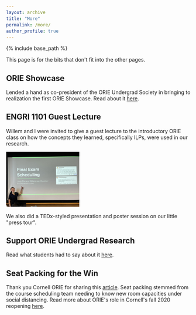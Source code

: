 ```yaml
---
layout: archive
title: "More"
permalink: /more/
author_profile: true
---
```


{% include base_path %}

This page is for the bits that don't fit into the other pages.

## ORIE Showcase
Lended a hand as co-president of the ORIE Undergrad Society in bringing to realization the first ORIE Showcase. Read about it [here](https://www.orie.cornell.edu/news/successful-orie-showcase-highlights-undergrad-research-promotes-field).

## ENGRI 1101 Guest Lecture
Willem and I were invited to give a guest lecture to the introductory ORIE class on how the concepts they learned, specifically ILPs, were used in our research.
<!-- What's crazy is that this class was the very first class I took at Cornell, and a few weeks before my graduation, I was in the same room as back then except this time facing the next group of bright-eyed students. -->

<img src="/images/guest_lecture.jpg" width="200">
<!-- ![Me posing after the lecture](/images/guest_lecture.jpg) -->

We also did a TEDx-styled presentation and poster session on our little "press tour".

## Support ORIE Undergrad Research
Read what students had to say about it [here](https://www.orie.cornell.edu/news/undergraduate-research-initiative-opens-doors).

## Seat Packing for the Win
Thank you Cornell ORIE for sharing this [article](https://www.orie.cornell.edu/news/orie-team-led-jody-zhu-takes-first-place-iise-undergraduate-research-competition). Seat packing stemmed from the course scheduling team needing to know new room capacities under social distancing. Read more about ORIE's role in Cornell's fall 2020 reopening [here](https://news.cornell.edu/stories/2021/01/model-makers-how-engineers-saved-fall-spring-semesters).